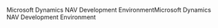 <span data-ttu-id="f5042-101">Microsoft Dynamics NAV Development Environment</span><span class="sxs-lookup"><span data-stu-id="f5042-101">Microsoft Dynamics NAV Development Environment</span></span>